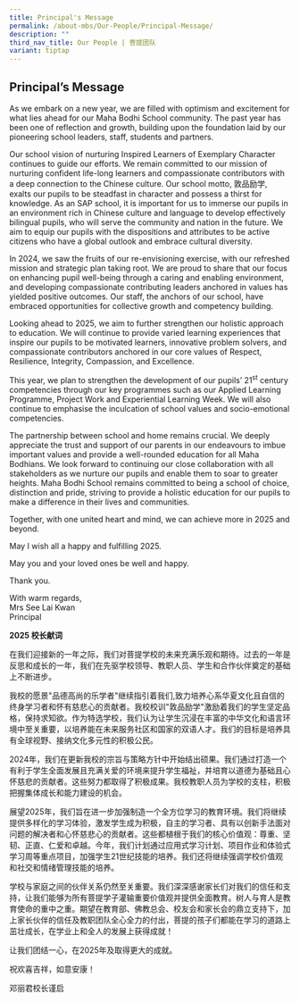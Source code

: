 ```yaml
---
title: Principal's Message
permalink: /about-mbs/Our-People/Principal-Message/
description: ""
third_nav_title: Our People | 菩提团队
variant: tiptap
---
```

<h2>Principal’s Message</h2>
<p>As we embark on a new year, we are filled with optimism and excitement
for what lies ahead for our Maha Bodhi School community. The past year
has been one of reflection and growth, building upon the foundation laid
by our pioneering school leaders, staff, students and partners.</p>
<p>Our school vision of nurturing Inspired Learners of Exemplary Character
continues to guide our efforts. We remain committed to our mission of nurturing
confident life-long learners and compassionate contributors with a deep
connection to the Chinese culture. Our school motto, 敦品励学, exalts our pupils
to be steadfast in character and possess a thirst for knowledge. As an
SAP school, it is important for us to immerse our pupils in an environment
rich in Chinese culture and language to develop effectively bilingual pupils,
who will serve the community and nation in the future. We aim to equip
our pupils with the dispositions and attributes to be active citizens who
have a global outlook and embrace cultural diversity.&nbsp;</p>
<p>In 2024, we saw the fruits of our re-envisioning exercise, with our refreshed
mission and strategic plan taking root. We are proud to share that our
focus on enhancing pupil well-being through a caring and enabling environment,
and developing compassionate contributing leaders anchored in values has
yielded positive outcomes. Our staff, the anchors of our school, have embraced
opportunities for collective growth and competency building.</p>
<p>Looking ahead to 2025, we aim to further strengthen our holistic approach
to education. We will continue to provide varied learning experiences that
inspire our pupils to be motivated learners, innovative problem solvers,
and compassionate contributors anchored in our core values of Respect,
Resilience, Integrity, Compassion, and Excellence.</p>
<p>This year, we plan to strengthen the development of our pupils’ 21<sup>st</sup> century
competencies through our key programmes such as our Applied Learning Programme,
Project Work and Experiential Learning Week. We will also continue to emphasise
the inculcation of school values and socio-emotional competencies.&nbsp;</p>
<p>The partnership between school and home remains crucial. We deeply appreciate
the trust and support of our parents in our endeavours to imbue important
values and provide a well-rounded education for all Maha Bodhians. We look
forward to continuing our close collaboration with all stakeholders as
we nurture our pupils and enable them to soar to greater heights. Maha
Bodhi School remains committed to being a school of choice, distinction
and pride, striving to provide a holistic education for our pupils to make
a difference in their lives and communities.</p>
<p>Together, with one united heart and mind, we can achieve more in 2025
and beyond.</p>
<p>May I wish all a happy and fulfilling 2025.</p>
<p>May you and your loved ones be well and happy.</p>
<p>Thank you.</p>
<p>With warm regards,
<br>Mrs See Lai Kwan
<br>Principal</p>
<p></p>
<p><strong>2025 校长献词</strong>
</p>
<p>在我们迎接新的一年之际，我们对菩提学校的未来充满乐观和期待。过去的一年是反思和成长的一年，我们在先驱学校领导、教职人员、学生和合作伙伴奠定的基础上不断进步。</p>
<p>我校的愿景"品德高尚的乐学者"继续指引着我们,致力培养心系华夏文化且自信的终身学习者和怀有慈悲心的贡献者。我校校训"敦品励学"激励着我们的学生坚定品格，保持求知欲。作为特选学校，我们认为让学生沉浸在丰富的中华文化和语言环境中至关重要，以培养能在未来服务社区和国家的双语人才。我们的目标是培养具有全球视野、接纳文化多元性的积极公民。</p>
<p>2024年，我们在更新我校的宗旨与策略方针中开始结出硕果。我们通过打造一个有利于学生全面发展且充满关爱的环境来提升学生福祉，并培育以道德为基础且心怀慈悲的贡献者。这些努力都取得了积极成果。我校教职人员为学校的支柱，积极把握集体成长和能力建设的机会。</p>
<p>展望2025年，我们旨在进一步加强制造一个全方位学习的教育环境。我们将继续提供多样化的学习体验，激发学生成为积极，自主的学习者、具有以创新手法面对问题的解决者和心怀慈悲心的贡献者。这些都植根于我们的核心价值观：尊重、坚韧、正直、仁爱和卓越。今年，我们计划通过应用式学习计划、项目作业和体验式学习周等重点项目，加强学生21世纪技能的培养。我们还将继续强调学校价值观和社交和情绪管理技能的培养。</p>
<p>学校与家庭之间的伙伴关系仍然至关重要。我们深深感谢家长们对我们的信任和支持，让我们能够为所有菩提学子灌输重要价值观并提供全面教育。树人与育人是教育使命的重中之重。期望在教育部、佛教总会、校友会和家长会的鼎立支持下，加上家长伙伴的信任及教职团队全心全力的付出，菩提的孩子们都能在学习的道路上茁壮成长，在学业上和全人的发展上获得成就！</p>
<p>让我们团结一心，在2025年及取得更大的成就。</p>
<p>祝欢喜吉祥，如意安康！</p>
<p>邓丽君校长谨启</p>
<p>&nbsp;</p>